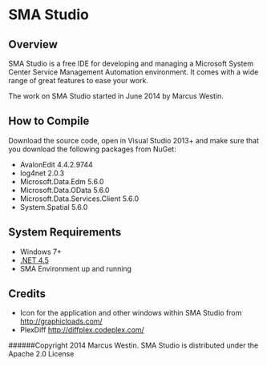 # SMA Studio

## Overview
SMA Studio is a free IDE for developing and managing a Microsoft System Center Service Management Automation environment. It comes with a 
wide range of great features to ease your work.

The work on SMA Studio started in June 2014 by Marcus Westin.

## How to Compile
Download the source code, open in Visual Studio 2013+ and make sure that you download the following packages from NuGet:

 - AvalonEdit 4.4.2.9744
 - log4net 2.0.3
 - Microsoft.Data.Edm 5.6.0
 - Microsoft.Data.OData 5.6.0
 - Microsoft.Data.Services.Client 5.6.0
 - System.Spatial 5.6.0
 
## System Requirements

 - Windows 7+
 - [.NET 4.5](http://www.microsoft.com/en-au/download/details.aspx?id=30653)
 - SMA Environment up and running
 
## Credits
 - Icon for the application and other windows within SMA Studio from http://graphicloads.com/
 - PlexDiff http://diffplex.codeplex.com/

######Copyright 2014 Marcus Westin. SMA Studio is distributed under the Apache 2.0 License
